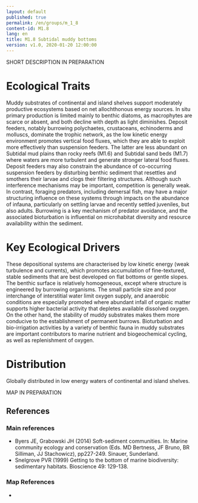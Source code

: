 ```yaml
---
layout: default
published: true
permalink: /en/groups/m_1_8
content-id: M1.8
lang: en
title: M1.8 Subtidal muddy bottoms
version: v1.0, 2020-01-20 12:00:00
---
```


SHORT DESCRIPTION IN PREPARATION

# Ecological Traits
 
Muddy substrates of continental and island shelves support moderately productive ecosystems based on net allochthonous energy sources. In situ primary production is limited mainly to benthic diatoms, as macrophytes are scarce or absent, and both decline with depth as light diminishes. Deposit feeders, notably burrowing polychaetes, crustaceans, echinoderms and molluscs, dominate the trophic network, as the low kinetic energy environment promotes vertical food fluxes, which they are able to exploit more effectively than suspension feeders. The latter are less abundant on Subtidal mud plains than rocky reefs (M1.6) and Subtidal sand beds (M1.7) where waters are more turbulent and generate stronger lateral food fluxes.  Deposit feeders may also constrain the abundance of co-occurring suspension feeders by disturbing benthic sediment that resettles and smothers their larvae and clogs their filtering structures. Although such interference mechanisms may be important, competition is generally weak. In contrast, foraging predators, including demersal fish, may have a major structuring influence on these systems through impacts on the abundance of infauna, particularly on settling larvae and recently settled juveniles, but also adults. Burrowing is a key mechanism of predator avoidance, and the associated bioturbation is influential on microhabitat diversity and resource availability within the sediment.
 
# Key Ecological Drivers
 
These depositional systems are characterised by low kinetic energy (weak turbulence and currents), which promotes accumulation of fine-textured, stable sediments that are best developed on flat bottoms or gentle slopes. The benthic surface is relatively homogeneous, except where structure is engineered by burrowing organisms.  The small particle size and poor interchange of interstitial water limit oxygen supply, and anaerobic conditions are especially promoted where abundant infall of organic matter supports higher bacterial activity that depletes available dissolved oxygen. On the other hand, the stability of muddy substrates makes them more conducive to the establishment of permanent burrows.  Bioturbation and bio-irrigation activities by a variety of benthic fauna in muddy substrates are important contributors to marine nutrient and biogeochemical cycling, as well as replenishment of oxygen.
 
# Distribution
 
Globally distributed in low energy waters of continental and island shelves.

MAP IN PREPARATION

## References

### Main references
* Byers JE, Grabowski JH (2014) Soft-sediment communities. In: Marine community ecology and conservation (Eds. MD Bertness, JF Bruno, BR Silliman, JJ Stachowicz), pp227-249. Sinauer, Sunderland.
* Snelgrove PVR (1999) Getting to the bottom of marine biodiversity: sedimentary habitats. Bioscience 49: 129-138.

### Map References
* 
